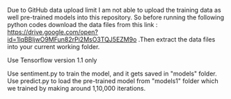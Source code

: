 Due to GitHub data upload limit I am not able to upload the training data as well pre-trained models into this repository. So before running the following python codes download the data files from this link : https://drive.google.com/open?id=1lqBBljwO9MFun82rPi2MsO3TQJ5EZM9o  .Then extract the data files into your current working folder.

Use Tensorflow version 1.1 only

Use sentiment.py to train the model, and it gets saved in "models" folder.
Use predict.py to load the pre-trained model from "models1" folder which we trained by making around 1,10,000 iterations.
